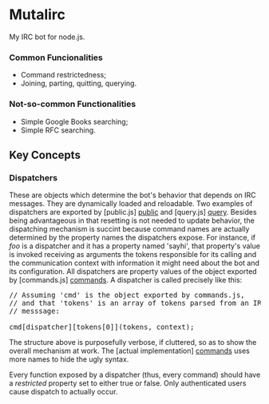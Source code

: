 # Mutalirc

My IRC bot for node.js. 


### Common Funcionalities

 * Command restrictedness;
 * Joining, parting, quitting, querying.


### Not-so-common Functionalities

 * Simple Google Books searching;
 * Simple RFC searching.


## Key Concepts

### Dispatchers

These are objects which determine the bot's behavior that depends on IRC messages. They are dynamically loaded and reloadable. Two examples of dispatchers are exported by [public.js] [public] and [query.js] [query]. Besides being advantageous in that resetting is not needed to update behavior, the dispatching mechanism is succint because command names are actually determined by the property names the dispatchers expose. For instance, if *foo* is a dispatcher and it has a property named 'sayhi', that property's value is invoked receiving as arguments the tokens responsible for its calling and the communication context with information it might need about the bot and its configuration. All dispatchers are property values of the object exported by [commands.js] [commands]. A dispatcher is called precisely like this:

<pre>
// Assuming 'cmd' is the object exported by commands.js,
// and that 'tokens' is an array of tokens parsed from an IRC
// messsage:

cmd[dispatcher][tokens[0]](tokens, context);
</pre>

The structure above is purposefully verbose, if cluttered, so as to show the overall mechanism at work. The [actual implementation] [commands] uses more names to hide the ugly syntax.

Every function exposed by a dispatcher (thus, every command) should have a *restricted* property set to either true or false. Only authenticated users cause dispatch to actually occur. 

[public]: https://github.com/guipn/mutalirc/blob/master/dispatchers/public.js

[query]: https://github.com/guipn/mutalirc/blob/master/dispatchers/query.js

[commands]: https://github.com/guipn/mutalirc/blob/master/commands.js
